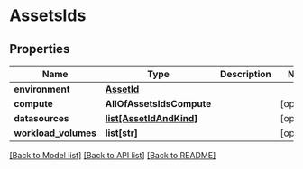 # AssetsIds

## Properties
Name | Type | Description | Notes
------------ | ------------- | ------------- | -------------
**environment** | [**AssetId**](AssetId.md) |  | 
**compute** | **AllOfAssetsIdsCompute** |  | [optional] 
**datasources** | [**list[AssetIdAndKind]**](AssetIdAndKind.md) |  | [optional] 
**workload_volumes** | **list[str]** |  | [optional] 

[[Back to Model list]](../README.md#documentation-for-models) [[Back to API list]](../README.md#documentation-for-api-endpoints) [[Back to README]](../README.md)

